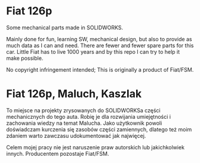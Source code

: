 # Fiat 126p
Some mechanical parts made in SOLIDWORKS.

Mainly done for fun, learning SW, mechanical design, but also to provide as much data as I can and need. There are fewer and fewer spare parts for this car. Little Fiat has to live 1000 years and by this repo I can try to help it make possible.

No copyright infringement intended; This is originally a product of Fiat/FSM.

# Fiat 126p, Maluch, Kaszlak
To miejsce na projekty zrysowanych do SOLIDWORKSa części mechanicznych do tego auta. Robię je dla rozwijania umiejętności i zachowania wiedzy na temat Malucha. Jako użytkownik powoli doświadczam kurczenia się zasobów części zamiennych, dlatego też moim zdaniem warto zawczasu udokumentować jak najwięcej.

Celem mojej pracy nie jest naruszenie praw autorskich lub jakichkolwiek innych. Producentem pozostaje Fiat/FSM.
